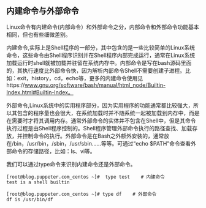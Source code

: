 ## 内建命令与外部命令

Linux命令有内建命令(内部命令）和外部命令之分，内部命令和外部命令功能基本相同，但也有些细微差别。

内建命令,实际上是Shell程序的一部分，其中包含的是一些比较简单的Linux系统命令，这些命令由Shell程序识别并在Shell程序内部完成运行，通常在Linux系统加载运行时shell就被加载并驻留在系统内存中。内部命令是写在bash源码里面的，其执行速度比外部命令快，因为解析内部命令Shell不需要创建子进程。比如：exit，history，cd，echo等，更多的内建命令使用见https://www.gnu.org/software/bash/manual/html_node/Builtin-Index.html#Builtin-Index。

外部命令,Linux系统中的实用程序部分，因为实用程序的功能通常都比较强大，所以其包含的程序量也会很大，在系统加载时并不随系统一起被加载到内存中，而是在需要时才将其调用内存。通常外部命令的实体并不包含在Shell中，但是其命令执行过程是由Shell程序控制的。Shell程序管理外部命令执行的路径查找、加载存放，并控制命令的执行。外部命令是在Bash之外额外安装的，通常放在/bin，/usr/bin，/sbin，/usr/sbin......等等。可通过“echo $PATH”命令查看外部命令的存储路径，比如：ls、vi等。

我们可以通过type命令来识别内建命令还是外部命令。

```
[root@blog.puppeter.com_centos ~]#  type test    # 内建命令
test is a shell builtin

[root@blog.puppeter.com_centos ~]# type df    # 外部命令
df is /usr/bin/df
```



